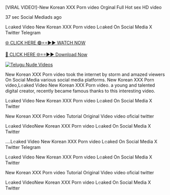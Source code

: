 [VIRAL VIDEO!]-New Korean XXX Porn video Orginal Full Hot sex HD video


37 sec    Social Mediads ago

L𝚎aked Video New Korean XXX Porn video L𝚎aked On Social Media X Twitter Telegram

[🌐 CLICK HERE 🟢==►► WATCH NOW](https://the-storme.blogspot.com/2025/01/video-here.html)

[🔴 CLICK HERE 🌐==►► Download Now](https://the-storme.blogspot.com/2025/01/video-here.html)

[![Telugu Nude Videos](https://i.imgur.com/dJHk4Zq.gif)](https://the-storme.blogspot.com/2025/01/video-here.html)

New Korean XXX Porn video took the internet by storm and amazed viewers On Social Media various social media platforms. New Korean XXX Porn video,L𝚎aked Video New Korean XXX Porn video. a young and talented digital creator, recently became famous thanks to this interesting video.

L𝚎aked Video New Korean XXX Porn video L𝚎aked On Social Media X Twitter

New Korean XXX Porn video Tutorial Original Video video oficial twitter

L𝚎aked VideoNew Korean XXX Porn video L𝚎aked On Social Media X Twitter

....L𝚎aked Video New Korean XXX Porn video L𝚎aked On Social Media X Twitter Telegram

L𝚎aked Video New Korean XXX Porn video L𝚎aked On Social Media X Twitter

New Korean XXX Porn video Tutorial Original Video video oficial twitter

L𝚎aked VideoNew Korean XXX Porn video L𝚎aked On Social Media X Twitter
